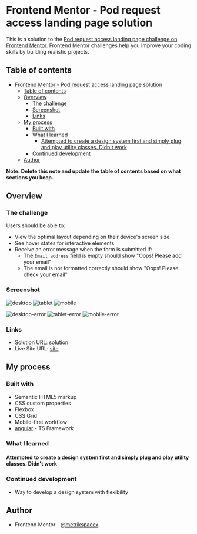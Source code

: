 # Frontend Mentor - Pod request access landing page solution

This is a solution to the [Pod request access landing page challenge on Frontend Mentor](https://www.frontendmentor.io/challenges/pod-request-access-landing-page-eyTmdkLSG). Frontend Mentor challenges help you improve your coding skills by building realistic projects.

## Table of contents

- [Frontend Mentor - Pod request access landing page solution](#frontend-mentor---pod-request-access-landing-page-solution)
  - [Table of contents](#table-of-contents)
  - [Overview](#overview)
    - [The challenge](#the-challenge)
    - [Screenshot](#screenshot)
    - [Links](#links)
  - [My process](#my-process)
    - [Built with](#built-with)
    - [What I learned](#what-i-learned)
      - [Attempted to create a design system first and simply plug and play utility classes. Didn't work](#attempted-to-create-a-design-system-first-and-simply-plug-and-play-utility-classes-didnt-work)
    - [Continued development](#continued-development)
  - [Author](#author)

**Note: Delete this note and update the table of contents based on what sections you keep.**

## Overview

### The challenge

Users should be able to:

- View the optimal layout depending on their device's screen size
- See hover states for interactive elements
- Receive an error message when the form is submitted if:
  - The `Email address` field is empty should show "Oops! Please add your email"
  - The email is not formatted correctly should show "Oops! Please check your email"

### Screenshot

![desktop](./screenshots/desktop.png)
![tablet](./screenshots/tablet.png)
![mobile](./screenshots/mobile.png)

![desktop-error](./screenshots/desktop-error.png)
![tablet-error](./screenshots/tablet-error.png)
![mobile-error](./screenshots/mobile-error.png)

### Links

- Solution URL: [solution](https://github.com/metrikspacex/pod-request-access-landing-page)
- Live Site URL: [site](https://metrikspacex.github.io/pod-request-access-landing-page")

## My process

### Built with

- Semantic HTML5 markup
- CSS custom properties
- Flexbox
- CSS Grid
- Mobile-first workflow
- [angular](https://angular.io/) - TS Framework

### What I learned

#### Attempted to create a design system first and simply plug and play utility classes. Didn't work

### Continued development

- Way to develop a design system with flexibility

## Author

- Frontend Mentor - [@metrikspacex](https://www.frontendmentor.io/profile/metrikspacex)
